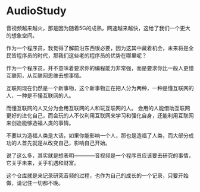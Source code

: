 # AudioStudy
音视频越来越火，那是因为随着5G的成熟，网速越来越快，这给了我们一个更大的想象空间。

作为一个程序员，我觉得了解前沿东西很必要，因为这其中藏着机会，未来将是全民皆程序员的时代，那我们这些老的程序员的优势在哪里呢？

作为一个程序员，并不意味着要求你的编程能力非常强，而是要求你比一般人更懂互联网，从互联网思维去想事情。

互联网现在仍然是一个新事物，这个新事物正在把人分为两种，一种是懂互联网的人，一种是不懂互联网的人。

而懂互联网的人又分为会用互联网的人和玩互联网的人。
会用的人能借助互联网更好的进化自己，而会玩的人不仅利用互联网来学习和强化自身，还能利用互联网来创造能够造福人类的事情。

不要以为造福人类是大话，如果你能影响一个人，那也是造福了人类，而大部分成功的人首先就是从改变自己，影响自己开始。

说了这么多，其实就是想表明————音视频是一个程序员应该要去研究的事情，它关乎未来，关乎机遇和财富。

这个仓库就是来记录研究音频的过程，也作为自己的成长的一个记录，只要开始做，请记住一切都不晚。


